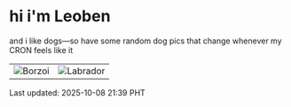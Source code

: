 # hi i'm Leoben

and i like dogs—so have some random dog pics that change whenever my CRON feels like it

|  |  |
|--------|----------|
| ![Borzoi](https://random-dog-vercel.vercel.app/api/random-borzoi?v=1759930745) | ![Labrador](https://random-dog-vercel.vercel.app/api/random-labrador?v=1759930745) |

Last updated: 2025-10-08 21:39 PHT
